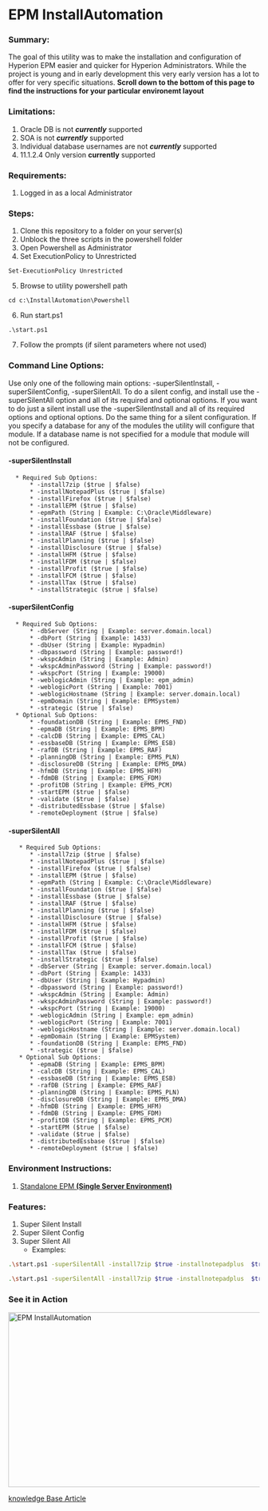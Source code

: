 # EPM InstallAutomation

### Summary:

The goal of this utility was to make the installation and configuration of Hyperion EPM easier and quicker for Hyperion Administrators. While the project is young and in early development this very early version has a lot to offer for very specific situations. __Scroll down to the bottom of this page to find the instructions for your particular environemt layout__

### Limitations:

1. Oracle DB is not ___currently___ supported
2. SOA is not ___currently___ supported
3. Individual database usernames are not ___currently___ supported
4. 11.1.2.4 Only version __currently__ supported

### Requirements:

1. Logged in as a local Administrator

### Steps:

1. Clone this repository to a folder on your server(s)
2. Unblock the three scripts in the powershell folder
3. Open Powershell as Administrator
4. Set ExecutionPolicy to Unrestricted
```
Set-ExecutionPolicy Unrestricted
```
5. Browse to utility powershell path
  ```
  cd c:\InstallAutomation\Powershell
  ```
6. Run start.ps1
  ```
  .\start.ps1
  ```
7. Follow the prompts (if silent parameters where not used)

### Command Line Options:

Use only one of the following main options: -superSilentInstall, -superSilentConfig, -superSilentAll. To do a silent config, and install use the -superSilentAll option and all of its required and optional options. If you want to do just a silent install use the -superSilentInstall and all of its required options and optional options. Do the same thing for a silent configuration. If you specify a database for any of the modules the utility will configure that module. If a database name is not specified for a module that module will not be configured.

  #### -superSilentInstall
      * Required Sub Options:
          * -install7zip ($true | $false)
          * -installNotepadPlus ($true | $false)
          * -installFirefox ($true | $false)
          * -installEPM ($true | $false)
          * -epmPath (String | Example: C:\Oracle\Middleware)
          * -installFoundation ($true | $false)
          * -installEssbase ($true | $false)
          * -installRAF ($true | $false)
          * -installPlanning ($true | $false)
          * -installDisclosure ($true | $false)
          * -installHFM ($true | $false)
          * -installFDM ($true | $false)
          * -installProfit ($true | $false)
          * -installFCM ($true | $false)
          * -installTax ($true | $false)
          * -installStrategic ($true | $false)
  #### -superSilentConfig
      * Required Sub Options:
          * -dbServer (String | Example: server.domain.local)
          * -dbPort (String | Example: 1433)
          * -dbUser (String | Example: Hypadmin)
          * -dbpassword (String | Example: password!)
          * -wkspcAdmin (String | Example: Admin)
          * -wkspcAdminPassword (String | Example: password!)
          * -wkspcPort (String | Example: 19000)
          * -weblogicAdmin (String | Example: epm_admin)
          * -weblogicPort (String | Example: 7001)
          * -weblogicHostname (String | Example: server.domain.local)
          * -epmDomain (String | Example: EPMSystem)
          * -strategic ($true | $false)
      * Optional Sub Options:
          * -foundationDB (String | Example: EPMS_FND)
          * -epmaDB (String | Example: EPMS_BPM)
          * -calcDB (String | Example: EPMS_CAL)
          * -essbaseDB (String | Example: EPMS_ESB)
          * -rafDB (String | Example: EPMS_RAF)
          * -planningDB (String | Example: EPMS_PLN)
          * -disclosureDB (String | Example: EPMS_DMA)
          * -hfmDB (String | Example: EPMS_HFM)
          * -fdmDB (String | Example: EPMS_FDM)
          * -profitDB (String | Example: EPMS_PCM)
          * -startEPM ($true | $false)
          * -validate ($true | $false)
          * -distributedEssbase ($true | $false)
          * -remoteDeployment ($true | $false)
   #### -superSilentAll
       * Required Sub Options:
          * -install7zip ($true | $false)
          * -installNotepadPlus ($true | $false)
          * -installFirefox ($true | $false)
          * -installEPM ($true | $false)
          * -epmPath (String | Example: C:\Oracle\Middleware)
          * -installFoundation ($true | $false)
          * -installEssbase ($true | $false)
          * -installRAF ($true | $false)
          * -installPlanning ($true | $false)
          * -installDisclosure ($true | $false)
          * -installHFM ($true | $false)
          * -installFDM ($true | $false)
          * -installProfit ($true | $false)
          * -installFCM ($true | $false)
          * -installTax ($true | $false)
          * -installStrategic ($true | $false)
          * -dbServer (String | Example: server.domain.local)
          * -dbPort (String | Example: 1433)
          * -dbUser (String | Example: Hypadmin)
          * -dbpassword (String | Example: password!)
          * -wkspcAdmin (String | Example: Admin)
          * -wkspcAdminPassword (String | Example: password!)
          * -wkspcPort (String | Example: 19000)
          * -weblogicAdmin (String | Example: epm_admin)
          * -weblogicPort (String | Example: 7001)
          * -weblogicHostname (String | Example: server.domain.local)
          * -epmDomain (String | Example: EPMSystem)
          * -foundationDB (String | Example: EPMS_FND)
          * -strategic ($true | $false)
       * Optional Sub Options:
          * -epmaDB (String | Example: EPMS_BPM)
          * -calcDB (String | Example: EPMS_CAL)
          * -essbaseDB (String | Example: EPMS_ESB)
          * -rafDB (String | Example: EPMS_RAF)
          * -planningDB (String | Example: EPMS_PLN)
          * -disclosureDB (String | Example: EPMS_DMA)
          * -hfmDB (String | Example: EPMS_HFM)
          * -fdmDB (String | Example: EPMS_FDM)
          * -profitDB (String | Example: EPMS_PCM)
          * -startEPM ($true | $false)
          * -validate ($true | $false)
          * -distributedEssbase ($true | $false)
          * -remoteDeployment ($true | $false)
          
### Environment Instructions:

1. <a href="https://github.com/chasebank87/EPMSilent-InstallAutomation/blob/master/Standalone.md">Standalone EPM __(Single Server Environment)__</a>

### Features:

1. Super Silent Install
2. Super Silent Config
3. Super Silent All
    * Examples:
    
```bash
.\start.ps1 -superSilentAll -install7zip $true -installnotepadplus  $true -installfirefox $true -installepm $true -epmPath <path> -installFoundation $true -installEssbase $true -installRAF $true -installPlanning $true -installDisclosure $true -installHFM $true -installfdm $true -installProfit $true -installFCM $false -installTax $false -installStrategic $true -dbServer <hostname> -dbPort <port> -dbUser <user> -dbPassword <password> -wkspcAdmin <user> -wkspcAdminPassword <password> -weblogicAdmin <user> -weblogicPort <port> -weblogicHostname <hostname> -wkspcPort <port> -epmDomain <domain> -foundationDB <db> -epmaDB <db>  -calcDB <db>  -essbaseDB <db>  -rafDB <db> -planningDB <db> -disclosureDB <db> -hfmDB <db> -fdmDB <db> -profitDB <db> -strategic $true -remoteDeployment $false
```



```bash
.\start.ps1 -superSilentAll -install7zip $true -installnotepadplus  $true -installfirefox $true -installepm $true -epmPath c:\Oracle\Middleware -installFoundation $true -installEssbase $true -installRAF $true -installPlanning $true -installDisclosure $true -installHFM $true -installfdm $true -installProfit $true -installFCM $false -installTax $false -installStrategic $true -dbServer server.domain.com -dbPort 1433 -dbUser hypadmin -dbPassword password -wkspcAdmin admin -wkspcAdminPassword password -weblogicAdmin epm_admin -weblogicPort 7001 -weblogicHostname server.domain.com -wkspcPort 19000 -epmDomain EPMSystem -foundationDB EPMS_FND -epmaDB EPMS_BPM -calcDB EPMS_CAL -essbaseDB EPMS_ESB -rafDB EPMS_RAF -planningDB EPMS_PLN -disclosureDB EPMS_DMA -hfmDB EPMS_HFM -fdmDB EPMS_FDM -profitDB EPMS_PCM -strategic $true -remoteDeployment $false
```


### See it in Action

<a href="https://vimeo.com/318823905" target="_blank"><img src="https://kb.chaseelder.com/wp-content/uploads/2019/02/Screen-Shot-2019-02-21-at-4.06.28-PM.png" 
alt="EPM InstallAutomation" width="600" height="350"/></a>

<a href="https://kb.chaseelder.com/epm-silent-install-installautomation/">knowledge Base Article</a>

